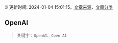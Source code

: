 :alarm_clock: 更新时间: 2024-01-04 15:01:15。[文章来源](/README.md)、[文章分类](/TAGS.md)

## OpenAI


> 关键字：`OpenAI`、`Open AI`



